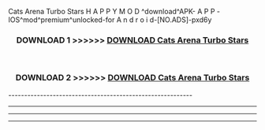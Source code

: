  Cats Arena Turbo Stars  H A P P Y M O D ^download^APK- A P P -IOS^mod^premium^unlocked-for A n d r o i d-[NO.ADS]-pxd6y



<div align="center">

<h3>DOWNLOAD 1 >>>>>> <a href="https://en-mod.web.app/?en= Cats Arena Turbo Stars ">DOWNLOAD Cats Arena Turbo Stars  </a></h3><br>

<h3>DOWNLOAD 2 >>>>>> <a href="https://en-mod.web.app/?en= Cats Arena Turbo Stars ">DOWNLOAD Cats Arena Turbo Stars  </a></h3>

</div>
----------------------------------------------------------

----------------------------------------------------------

----------------------------------------------------------

----------------------------------------------------------



